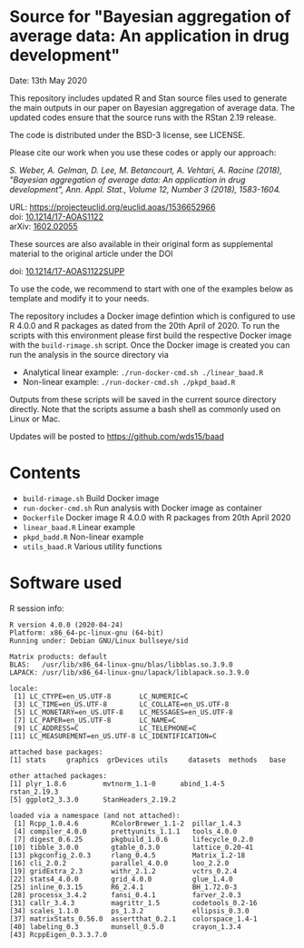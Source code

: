 # Source for "Bayesian aggregation of average data: An application in drug development"

Date: 13th May 2020

This repository includes updated R and Stan source files used to
generate the main outputs in our paper on Bayesian aggregation of
average data. The updated codes ensure that the source runs with the
RStan 2.19 release.

The code is distributed under the BSD-3 license, see LICENSE.

Please cite our work when you use these codes or apply our approach:

_S. Weber, A. Gelman, D. Lee, M. Betancourt, A. Vehtari, A. Racine
(2018), "Bayesian aggregation of average data: An application in drug
development", Ann. Appl. Stat., Volume 12, Number 3 (2018), 1583-1604._

URL: https://projecteuclid.org/euclid.aoas/1536652966  
doi: [10.1214/17-AOAS1122](https://doi.org/10.1214/17-AOAS1122)  
arXiv: [1602.02055](https://arxiv.org/abs/1602.02055)

These sources are also available in their original form as
supplemental material to the original article under the DOI

doi: [10.1214/17-AOAS1122SUPP](https://doi.org/10.1214/17-AOAS1122SUPP)

To use the code, we recommend to start with one of the examples below
as template and modify it to your needs.

The repository includes a Docker image defintion which is configured
to use R 4.0.0 and R packages as dated from the 20th April of 2020. To
run the scripts with this environment please first build the
respective Docker image with the `build-rimage.sh` script. Once the
Docker image is created you can run the analysis in the source
directory via

- Analytical linear example: `./run-docker-cmd.sh ./linear_baad.R`
- Non-linear example: `./run-docker-cmd.sh ./pkpd_baad.R`

Outputs from these scripts will be saved in the current source
directory directly. Note that the scripts assume a bash shell as
commonly used on Linux or Mac.

Updates will be posted to https://github.com/wds15/baad

# Contents

- `build-rimage.sh` Build Docker image
- `run-docker-cmd.sh` Run analysis with Docker image as container
- `Dockerfile` Docker image R 4.0.0 with R packages from 20th April
  2020
- `linear_baad.R` Linear example
- `pkpd_badd.R` Non-linear example
- `utils_baad.R` Various utility functions

# Software used

R session info:

```
R version 4.0.0 (2020-04-24)
Platform: x86_64-pc-linux-gnu (64-bit)
Running under: Debian GNU/Linux bullseye/sid

Matrix products: default
BLAS:   /usr/lib/x86_64-linux-gnu/blas/libblas.so.3.9.0
LAPACK: /usr/lib/x86_64-linux-gnu/lapack/liblapack.so.3.9.0

locale:
 [1] LC_CTYPE=en_US.UTF-8       LC_NUMERIC=C
 [3] LC_TIME=en_US.UTF-8        LC_COLLATE=en_US.UTF-8
 [5] LC_MONETARY=en_US.UTF-8    LC_MESSAGES=en_US.UTF-8
 [7] LC_PAPER=en_US.UTF-8       LC_NAME=C
 [9] LC_ADDRESS=C               LC_TELEPHONE=C
[11] LC_MEASUREMENT=en_US.UTF-8 LC_IDENTIFICATION=C

attached base packages:
[1] stats     graphics  grDevices utils     datasets  methods   base

other attached packages:
[1] plyr_1.8.6         mvtnorm_1.1-0      abind_1.4-5        rstan_2.19.3
[5] ggplot2_3.3.0      StanHeaders_2.19.2

loaded via a namespace (and not attached):
 [1] Rcpp_1.0.4.6        RColorBrewer_1.1-2  pillar_1.4.3
 [4] compiler_4.0.0      prettyunits_1.1.1   tools_4.0.0
 [7] digest_0.6.25       pkgbuild_1.0.6      lifecycle_0.2.0
[10] tibble_3.0.0        gtable_0.3.0        lattice_0.20-41
[13] pkgconfig_2.0.3     rlang_0.4.5         Matrix_1.2-18
[16] cli_2.0.2           parallel_4.0.0      loo_2.2.0
[19] gridExtra_2.3       withr_2.1.2         vctrs_0.2.4
[22] stats4_4.0.0        grid_4.0.0          glue_1.4.0
[25] inline_0.3.15       R6_2.4.1            BH_1.72.0-3
[28] processx_3.4.2      fansi_0.4.1         farver_2.0.3
[31] callr_3.4.3         magrittr_1.5        codetools_0.2-16
[34] scales_1.1.0        ps_1.3.2            ellipsis_0.3.0
[37] matrixStats_0.56.0  assertthat_0.2.1    colorspace_1.4-1
[40] labeling_0.3        munsell_0.5.0       crayon_1.3.4
[43] RcppEigen_0.3.3.7.0
```
